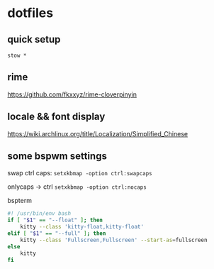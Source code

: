 # dotfiles

## quick setup

```shell
stow *
```

## rime

https://github.com/fkxxyz/rime-cloverpinyin

## locale && font display

https://wiki.archlinux.org/title/Localization/Simplified_Chinese

## some bspwm settings

swap ctrl caps: `setxkbmap -option ctrl:swapcaps`

onlycaps -> ctrl `setxkbmap -option ctrl:nocaps`

bspterm
```bash
#! /usr/bin/env bash
if [ "$1" == "--float" ]; then
	kitty --class 'kitty-float,kitty-float'
elif [ "$1" == "--full" ]; then
	kitty --class 'Fullscreen,Fullscreen' --start-as=fullscreen
else
	kitty
fi
```

